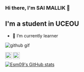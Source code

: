 ### Hi there, I'm SAI MALLIK 👋

## I'm a student in UCEOU

- 🌱 I’m currently learner



![github gif](https://user-images.githubusercontent.com/80310220/122503375-f21fe800-d015-11eb-838b-d61993df9926.gif)



<a href="https://www.linkedin.com/in/sai-mallik-erra-3b9a93204"><img align="left" alt="Esm09 | LinkedIn" width="22px" src="https://cdn.jsdelivr.net/npm/simple-icons@v3/icons/linkedin.svg" /></a>
<a href="https://www.instagram.com/_.e_s_m._09/"><img align="left" alt="Esm09 | Instagram" width="22px" src="https://cdn.jsdelivr.net/npm/simple-icons@v3/icons/instagram.svg" /></a>


<br />

[![Esm09's GitHub stats](https://github-readme-stats.vercel.app/api?username=errasaimallik09)](https://github.com/errasaimallik09/github-readme-stats)

